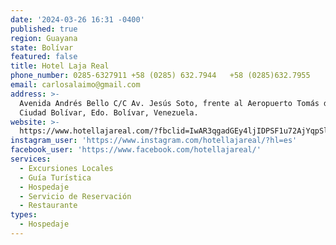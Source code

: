 ```yaml
---
date: '2024-03-26 16:31 -0400'
published: true
region: Guayana
state: Bolívar
featured: false
title: Hotel Laja Real
phone_number: 0285-6327911 +58 (0285) 632.7944   +58 (0285)632.7955
email: carlosalaimo@gmail.com
address: >-
  Avenida Andrés Bello C/C Av. Jesús Soto, frente al Aeropuerto Tomás de Heres,
  Ciudad Bolívar, Edo. Bolívar, Venezuela.
website: >-
  https://www.hotellajareal.com/?fbclid=IwAR3qgadGEy4ljIDPSF1u72AjYqpSlHTCMTCTu570LASyoYyUqfANqYFtpCQ
instagram_user: 'https://www.instagram.com/hotellajareal/?hl=es'
facebook_user: 'https://www.facebook.com/hotellajareal/'
services:
  - Excursiones Locales
  - Guía Turística
  - Hospedaje
  - Servicio de Reservación
  - Restaurante
types:
  - Hospedaje
---
```


